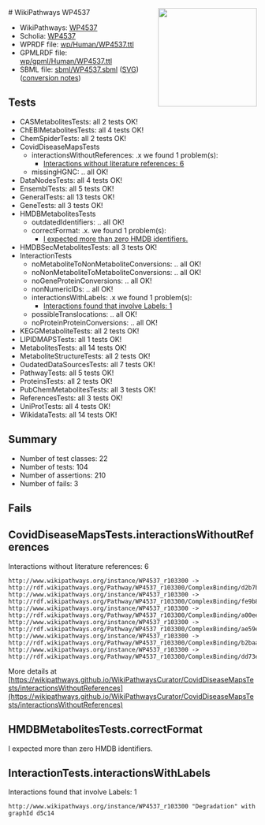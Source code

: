 <img style="float: right; width: 200px" src="../logo.png" />
# WikiPathways WP4537

* WikiPathways: [WP4537](https://identifiers.org/wikipathways:WP4537)
* Scholia: [WP4537](https://scholia.toolforge.org/wikipathways/WP4537)
* WPRDF file: [wp/Human/WP4537.ttl](../wp/Human/WP4537.ttl)
* GPMLRDF file: [wp/gpml/Human/WP4537.ttl](../wp/gpml/Human/WP4537.ttl)
* SBML file: [sbml/WP4537.sbml](../sbml/WP4537.sbml) ([SVG](../sbml/WP4537.svg)) ([conversion notes](../sbml/WP4537.txt))

## Tests
* CASMetabolitesTests: all 2 tests OK!
* ChEBIMetabolitesTests: all 4 tests OK!
* ChemSpiderTests: all 2 tests OK!
* CovidDiseaseMapsTests
    * interactionsWithoutReferences: .x we found 1 problem(s):
        * [Interactions without literature references: 6](#2e295934)
    * missingHGNC: .. all OK!
* DataNodesTests: all 4 tests OK!
* EnsemblTests: all 5 tests OK!
* GeneralTests: all 13 tests OK!
* GeneTests: all 3 tests OK!
* HMDBMetabolitesTests
    * outdatedIdentifiers: .. all OK!
    * correctFormat: .x. we found 1 problem(s):
        * [I expected more than zero HMDB identifiers.](#ad154c1e)
* HMDBSecMetabolitesTests: all 3 tests OK!
* InteractionTests
    * noMetaboliteToNonMetaboliteConversions: .. all OK!
    * noNonMetaboliteToMetaboliteConversions: .. all OK!
    * noGeneProteinConversions: .. all OK!
    * nonNumericIDs: .. all OK!
    * interactionsWithLabels: .x we found 1 problem(s):
        * [Interactions found that involve Labels: 1](#630d2678)
    * possibleTranslocations: .. all OK!
    * noProteinProteinConversions: .. all OK!
* KEGGMetaboliteTests: all 2 tests OK!
* LIPIDMAPSTests: all 1 tests OK!
* MetabolitesTests: all 14 tests OK!
* MetaboliteStructureTests: all 2 tests OK!
* OudatedDataSourcesTests: all 7 tests OK!
* PathwayTests: all 5 tests OK!
* ProteinsTests: all 2 tests OK!
* PubChemMetabolitesTests: all 3 tests OK!
* ReferencesTests: all 3 tests OK!
* UniProtTests: all 4 tests OK!
* WikidataTests: all 14 tests OK!


## Summary

* Number of test classes: 22
* Number of tests: 104
* Number of assertions: 210
* Number of fails: 3

## Fails

<a name="2e295934" />

## CovidDiseaseMapsTests.interactionsWithoutReferences

Interactions without literature references: 6
```
http://www.wikipathways.org/instance/WP4537_r103300 -> http://rdf.wikipathways.org/Pathway/WP4537_r103300/ComplexBinding/d2b7b
http://www.wikipathways.org/instance/WP4537_r103300 -> http://rdf.wikipathways.org/Pathway/WP4537_r103300/ComplexBinding/fe9b8
http://www.wikipathways.org/instance/WP4537_r103300 -> http://rdf.wikipathways.org/Pathway/WP4537_r103300/ComplexBinding/a00ee
http://www.wikipathways.org/instance/WP4537_r103300 -> http://rdf.wikipathways.org/Pathway/WP4537_r103300/ComplexBinding/ae59e
http://www.wikipathways.org/instance/WP4537_r103300 -> http://rdf.wikipathways.org/Pathway/WP4537_r103300/ComplexBinding/b2baa
http://www.wikipathways.org/instance/WP4537_r103300 -> http://rdf.wikipathways.org/Pathway/WP4537_r103300/ComplexBinding/dd73e
```

More details at [https://wikipathways.github.io/WikiPathwaysCurator/CovidDiseaseMapsTests/interactionsWithoutReferences](https://wikipathways.github.io/WikiPathwaysCurator/CovidDiseaseMapsTests/interactionsWithoutReferences)

<a name="ad154c1e" />

## HMDBMetabolitesTests.correctFormat

I expected more than zero HMDB identifiers.
<a name="630d2678" />

## InteractionTests.interactionsWithLabels

Interactions found that involve Labels: 1
```
http://www.wikipathways.org/instance/WP4537_r103300 "Degradation" with graphId d5c14
```

